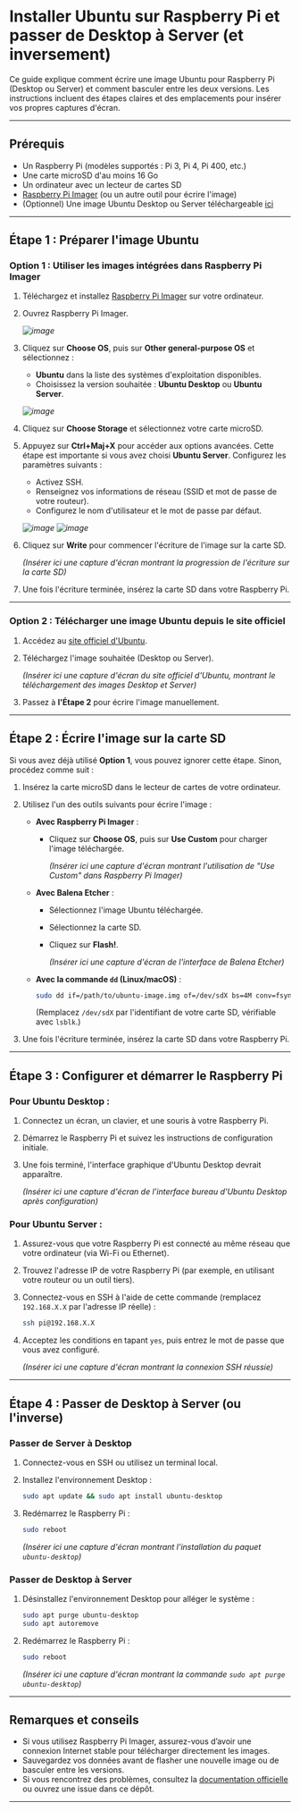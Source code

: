 # Installer Ubuntu sur Raspberry Pi et passer de Desktop à Server (et inversement)

Ce guide explique comment écrire une image Ubuntu pour Raspberry Pi (Desktop ou Server) et comment basculer entre les deux versions. Les instructions incluent des étapes claires et des emplacements pour insérer vos propres captures d'écran.

---

## Prérequis

- Un Raspberry Pi (modèles supportés : Pi 3, Pi 4, Pi 400, etc.)
- Une carte microSD d'au moins 16 Go
- Un ordinateur avec un lecteur de cartes SD
- [Raspberry Pi Imager](https://www.raspberrypi.com/software) (ou un autre outil pour écrire l'image)
- (Optionnel) Une image Ubuntu Desktop ou Server téléchargeable [ici](https://ubuntu.com/download/raspberry-pi)

---

## Étape 1 : Préparer l'image Ubuntu

### **Option 1 : Utiliser les images intégrées dans Raspberry Pi Imager**

1. Téléchargez et installez [Raspberry Pi Imager](https://www.raspberrypi.com/software) sur votre ordinateur.
2. Ouvrez Raspberry Pi Imager.

   *![image](https://github.com/user-attachments/assets/cd82428e-4de7-4f30-b222-c547244cf6dd)*

3. Cliquez sur **Choose OS**, puis sur **Other general-purpose OS** et sélectionnez :
   - **Ubuntu** dans la liste des systèmes d'exploitation disponibles.
   - Choisissez la version souhaitée : **Ubuntu Desktop** ou **Ubuntu Server**.

   *![image](https://github.com/user-attachments/assets/ca9e4fbe-1ef3-404a-b5cb-e6b23d333914)*

4. Cliquez sur **Choose Storage** et sélectionnez votre carte microSD.

5. Appuyez sur **Ctrl+Maj+X** pour accéder aux options avancées. Cette étape est importante si vous avez choisi **Ubuntu Server**. Configurez les paramètres suivants :
   - Activez SSH.
   - Renseignez vos informations de réseau (SSID et mot de passe de votre routeur).
   - Configurez le nom d'utilisateur et le mot de passe par défaut.

   *![image](https://github.com/user-attachments/assets/76905ea2-c7ce-424f-88a4-2e01bd1fde7f)*
   *![image](https://github.com/user-attachments/assets/52c94c91-f69e-4f70-a609-27aa669e693c)*

7. Cliquez sur **Write** pour commencer l'écriture de l'image sur la carte SD.

   *(Insérer ici une capture d'écran montrant la progression de l'écriture sur la carte SD)*

8. Une fois l'écriture terminée, insérez la carte SD dans votre Raspberry Pi.

---

### **Option 2 : Télécharger une image Ubuntu depuis le site officiel**

1. Accédez au [site officiel d'Ubuntu](https://ubuntu.com/download/raspberry-pi).
2. Téléchargez l'image souhaitée (Desktop ou Server).

   *(Insérer ici une capture d'écran du site officiel d'Ubuntu, montrant le téléchargement des images Desktop et Server)*

3. Passez à **l'Étape 2** pour écrire l'image manuellement.

---

## Étape 2 : Écrire l'image sur la carte SD

Si vous avez déjà utilisé **Option 1**, vous pouvez ignorer cette étape. Sinon, procédez comme suit :

1. Insérez la carte microSD dans le lecteur de cartes de votre ordinateur.
2. Utilisez l'un des outils suivants pour écrire l'image :

   - **Avec Raspberry Pi Imager** :
     - Cliquez sur **Choose OS**, puis sur **Use Custom** pour charger l'image téléchargée.
       
       *(Insérer ici une capture d'écran montrant l'utilisation de "Use Custom" dans Raspberry Pi Imager)*

   - **Avec Balena Etcher** :
     - Sélectionnez l'image Ubuntu téléchargée.
     - Sélectionnez la carte SD.
     - Cliquez sur **Flash!**.

       *(Insérer ici une capture d'écran de l'interface de Balena Etcher)*

   - **Avec la commande `dd` (Linux/macOS)** :
     ```bash
     sudo dd if=/path/to/ubuntu-image.img of=/dev/sdX bs=4M conv=fsync
     ```
     (Remplacez `/dev/sdX` par l'identifiant de votre carte SD, vérifiable avec `lsblk`.)

3. Une fois l'écriture terminée, insérez la carte SD dans votre Raspberry Pi.

---

## Étape 3 : Configurer et démarrer le Raspberry Pi

### **Pour Ubuntu Desktop :**
1. Connectez un écran, un clavier, et une souris à votre Raspberry Pi.
2. Démarrez le Raspberry Pi et suivez les instructions de configuration initiale.
3. Une fois terminé, l'interface graphique d'Ubuntu Desktop devrait apparaître.

   *(Insérer ici une capture d'écran de l'interface bureau d'Ubuntu Desktop après configuration)*

### **Pour Ubuntu Server :**
1. Assurez-vous que votre Raspberry Pi est connecté au même réseau que votre ordinateur (via Wi-Fi ou Ethernet).
2. Trouvez l'adresse IP de votre Raspberry Pi (par exemple, en utilisant votre routeur ou un outil tiers).
3. Connectez-vous en SSH à l'aide de cette commande (remplacez `192.168.X.X` par l'adresse IP réelle) :
   ```bash
   ssh pi@192.168.X.X
   ```
4. Acceptez les conditions en tapant `yes`, puis entrez le mot de passe que vous avez configuré.

   *(Insérer ici une capture d'écran montrant la connexion SSH réussie)*

---

## Étape 4 : Passer de Desktop à Server (ou l'inverse)

### **Passer de Server à Desktop**
1. Connectez-vous en SSH ou utilisez un terminal local.
2. Installez l'environnement Desktop :
   ```bash
   sudo apt update && sudo apt install ubuntu-desktop
   ```
3. Redémarrez le Raspberry Pi :
   ```bash
   sudo reboot
   ```

   *(Insérer ici une capture d'écran montrant l'installation du paquet `ubuntu-desktop`)*

### **Passer de Desktop à Server**
1. Désinstallez l'environnement Desktop pour alléger le système :
   ```bash
   sudo apt purge ubuntu-desktop
   sudo apt autoremove
   ```
2. Redémarrez le Raspberry Pi :
   ```bash
   sudo reboot
   ```

   *(Insérer ici une capture d'écran montrant la commande `sudo apt purge ubuntu-desktop`)*

---

## Remarques et conseils

- Si vous utilisez Raspberry Pi Imager, assurez-vous d’avoir une connexion Internet stable pour télécharger directement les images.
- Sauvegardez vos données avant de flasher une nouvelle image ou de basculer entre les versions.
- Si vous rencontrez des problèmes, consultez la [documentation officielle](https://ubuntu.com/tutorials) ou ouvrez une issue dans ce dépôt.

---
